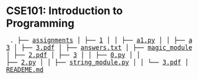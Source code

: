 # CSE101: Introduction to Programming

<big><pre>
.
├── [assignments](assignments)
│   ├── [1](assignments/1)
│   │   ├── [a1.py](assignments/1/a1.py)
│   │   ├── [a1test.py](assignments/1/a1test.py)
│   │   ├── [1.pdf](assignments/1/1.pdf)
│   └── [2.pdf](assignments/2.pdf)
├── [labs](labs)
│   ├── [1.pdf](labs/1.pdf)
│   ├── [2.pdf](labs/2.pdf)
│   └── [3](labs/3)
│       ├── [3.pdf](labs/3/3.pdf)
│       ├── [answers.txt](labs/3/answers.txt)
│       ├── [magic_module.py](labs/3/magic_module.py)
│       ├── [magic_one_file.py](labs/3/magic_one_file.py)
├── [tutorials](tutorials)
│   ├── [1.pdf](tutorials/1.pdf)
│   ├── [2.pdf](tutorials/2.pdf)
│   ├── [3](tutorials/3)
│   │   ├── [0.py](tutorials/3/0.py)
│   │   ├── [2.py](tutorials/3/2.py)
│   │   ├── [string_module.py](tutorials/3/string_module.py)
│   │   └── [3.pdf](tutorials/3/3.pdf)
│   └── [4.pdf](tutorials/4.pdf)
├── [notes.md](notes.md)
└── [READEME.md](READEME.md)
</pre></big>